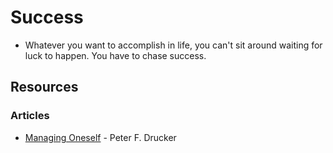 # Success

* Whatever you want to accomplish in life, you can't sit around waiting for luck to happen. You have to chase success.

## Resources

### Articles

* [Managing Oneself](https://www.csub.edu/~ecarter2/CSUB.MKTG%20490%20F10/DRUCKER%20HBR%20Managing%20Oneself.pdf) - Peter F. Drucker

